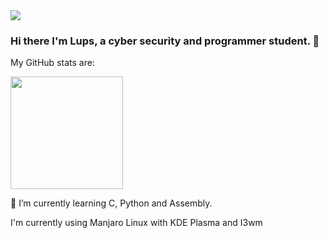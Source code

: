 <img src=https://i.pinimg.com/originals/61/0c/31/610c314429384631fed11dbe62fb28d8.gif>

### Hi there I'm Lups, a cyber security and programmer student. 👋

My GitHub stats are:

<img height="180em" src="https://github-readme-stats.vercel.app/api?username=MrLups&show_icons=true&hide_border=true&&count_private=true&include_all_commits=true&theme=radical" />


🌱 I’m currently learning C, Python and Assembly.


I'm currently using Manjaro Linux with KDE Plasma and I3wm
